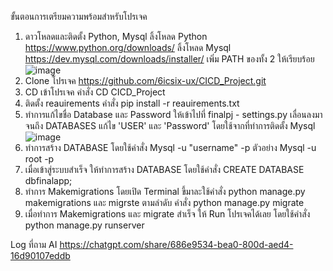 ขั้นตอนการเตรียมความพร้อมสำหรับโปรเจค
1. ดาวโหลดและติดตั้ง Python, Mysql
ลิ้งโหลด Python https://www.python.org/downloads/
ลิ้งโหลด Mysql https://dev.mysql.com/downloads/installer/
เพิ่ม PATH ของทั้ง 2 ให้เรียบร้อย
 ![image](https://github.com/user-attachments/assets/5ae5e38f-b176-42e2-b30c-38f55603ba53)
2. Clone โปรเจค https://github.com/6icsix-ux/CICD_Project.git
3. CD เข้าโปรเจค คำสั่ง CD CICD_Project
4. ติดตั้ง reauirements คำสั่ง pip install -r reauirements.txt
5. ทำการแก้ไขชื่อ Database และ Password ให้เข้าไปที่ finalpj - settings.py เลื่อนลงมาจนถึง DATABASES แก้ไข 'USER' และ 'Password' โดยใช้จากที่ทำการติดตั้ง Mysql
![image](https://github.com/user-attachments/assets/8cf75df5-10d5-4233-aecd-48546d2226a1)
6. ทำการสร้าง DATABASE โดยใช้คำสั่ง Mysql -u "username" -p ตัวอย่าง Mysql -u root -p
7. เมื่อเข้าสู่ระบบสำเร็จ ให้ทำการสร้าง DATABASE โดยใช้คำสั่ง CREATE DATABASE dbfinalapp;
8. ทำการ Makemigrations โดยเปิด Terminal ขึ้มาละใช้คำสั่ง python manage.py makemigrations และ migrste ตามลำดับ คำสั่ง python manage.py migrate
9. เมื่อทำการ Makemigrations และ migrate สำเร็จ ให้ Run โปรเจคได้เลย โดยใช้คำสั่ง python manage.py runserver


Log ที่ถาม AI
https://chatgpt.com/share/686e9534-bea0-800d-aed4-16d90107eddb
